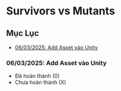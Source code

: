 # Survivors vs Mutants 

## Mục Lục

  - [06/03/2025:  Add Asset vào Unity](#Add-Asset-vào-Unity)

<a id='Add-Asset-vào-Unity'></a>
### 06/03/2025: Add Asset vào Unity
- Đã hoàn thành (0)
- Chưa hoàn thành (X)
